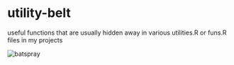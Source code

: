 # utility-belt
useful functions that are usually hidden away in various utilities.R or funs.R files in my projects


![batspray](https://user-images.githubusercontent.com/3278367/227472461-28de2284-2a05-4b5e-98d1-3e7669f4b777.gif)
